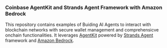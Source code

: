 ### Coinbase AgentKit and Strands Agent Framework with Amazon Bedrock
This repository contains examples of Buiding AI Agents to interact with blockchain networks with secure wallet management and comprehensicve onchain functionalities. 
It leverages [AgentKit](https://docs.cdp.coinbase.com/agentkit/docs/welcome) powered by [Strands Agent](https://strandsagents.com/0.1.x/) framework and [Amazon Bedrock](https://aws.amazon.com/bedrock/).
